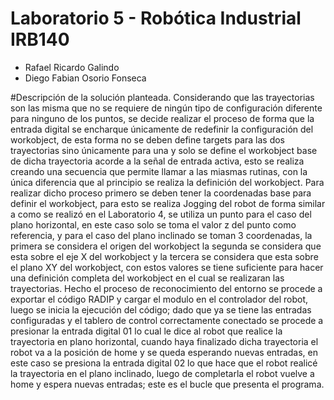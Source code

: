 # Laboratorio 5 - Robótica Industrial IRB140

* Rafael Ricardo Galindo
* Diego Fabian Osorio Fonseca


#Descripción de la solución planteada.
Considerando que las trayectorias son las misma que no se requiere de ningún tipo de configuración diferente para ninguno de los puntos, se decide realizar el proceso de forma que la entrada digital se encharque únicamente de redefinir la configuración del workobject, de esta forma no se deben define targets para las dos trayectorias sino únicamente para una y solo se define el workobject base de dicha trayectoria acorde a la señal de entrada activa, esto se realiza creando una secuencia que permite llamar a las miasmas rutinas, con la única diferencia que al principio se realiza la definición del workobject.
Para realizar dicho proceso primero se deben tener la coordenadas base para definir el workobject, para esto se realiza Jogging del robot de forma similar a como se realizó en el Laboratorio 4, se utiliza un punto para el caso del plano horizontal, en este caso solo se toma el valor z del punto como referencia, y para el caso del plano inclinado se toman 3 coordenadas, la primera se considera el origen del workobject la segunda se considera que esta sobre el eje X del workobject y la tercera se considera que esta sobre el plano XY del workobject, con estos valores se tiene suficiente para hacer una definición completa del workobject en el cual se realizaran las trayectorias.
Hecho el proceso de reconocimiento del entorno se procede a exportar el código RADIP y cargar el modulo en el controlador del robot, luego se inicia la ejecución del código; dado que ya se tiene las entradas configuradas y el tablero de control correctamente conectado se procede a presionar la entrada digital 01 lo cual le dice al robot que realice la trayectoria en plano horizontal, cuando haya finalizado dicha trayectoria el robot va a la posición de home y se queda esperando nuevas entradas, en este caso se presiona la entrada digital 02 lo que hace que el robot realicé la trayectoria en el plano inclinado, luego de completarla el robot vuelve a home y espera nuevas entradas; este es el bucle que presenta el programa.
